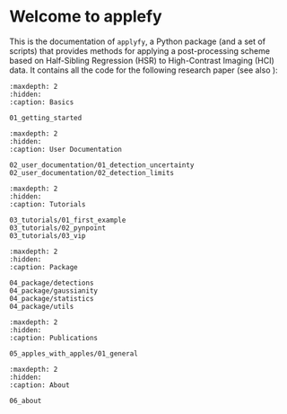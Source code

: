 # Welcome to applefy

This is the documentation of ``applyfy``, a Python package (and a set of scripts) that provides methods for applying a post-processing scheme based on Half-Sibling Regression (HSR) to High-Contrast Imaging (HCI) data.
It contains all the code for the following research paper (see also ):

```{toctree}
:maxdepth: 2
:hidden:
:caption: Basics

01_getting_started
```

```{toctree}
:maxdepth: 2
:hidden:
:caption: User Documentation

02_user_documentation/01_detection_uncertainty
02_user_documentation/02_detection_limits
```

```{toctree}
:maxdepth: 2
:hidden:
:caption: Tutorials

03_tutorials/01_first_example
03_tutorials/02_pynpoint
03_tutorials/03_vip
```

```{toctree}
:maxdepth: 2
:hidden:
:caption: Package

04_package/detections
04_package/gaussianity
04_package/statistics
04_package/utils
```

```{toctree}
:maxdepth: 2
:hidden:
:caption: Publications

05_apples_with_apples/01_general
```

```{toctree}
:maxdepth: 2
:hidden:
:caption: About

06_about
```